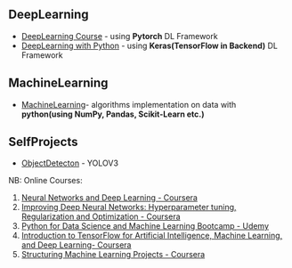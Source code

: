## DeepLearning

* [DeepLearning Course](https://github.com/anish-pratheepkumar/GitDeepLearningStudy/tree/master/DeepLearningCourse-Uni) -  using **Pytorch** DL Framework
* [DeepLearning with Python](https://github.com/anish-pratheepkumar/GitDeepLearningStudy/tree/master/DeepLearningWithPython) -  using **Keras(TensorFlow in Backend)** DL Framework

## MachineLearning

* [MachineLearning](https://github.com/anish-pratheepkumar/AI-Machine-Learning-and-Deep-Learning/tree/master/MachineLearning)- algorithms implementation on data with **python(using NumPy, Pandas, Scikit-Learn etc.)**

## SelfProjects
* [ObjectDetecton](https://github.com/anish-pratheepkumar/AI-Machine-Learning-and-Deep-Learning/tree/master/SelfProjects/ObjectDetection) - YOLOV3








NB: Online Courses:
1. [Neural Networks and Deep Learning - Coursera](https://coursera.org/share/7161842bdd376889625c947a9dfa2fe9)
2. [Improving Deep Neural Networks: Hyperparameter tuning, Regularization and Optimization - Coursera](https://www.coursera.org/account/accomplishments/certificate/4E6XYNFU8LB5)
3. [Python for Data Science and Machine Learning Bootcamp - Udemy](http://ude.my/UC-93c97249-d96e-4aad-a5d7-5011e4742592)
4. [Introduction to TensorFlow for Artificial Intelligence, Machine Learning, and Deep Learning- Coursera](https://www.coursera.org/account/accomplishments/verify/REJ66HAN3EWQ?utm_source=link&utm_campaign=copybutton_certificate) 
5. [Structuring Machine Learning Projects - Coursera](https://www.coursera.org/account/accomplishments/verify/PHPCGGNUWMMV?utm_source=link&utm_campaign=copybutton_certificate&utm_product=course)


